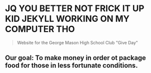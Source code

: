 # JQ YOU BETTER NOT FRICK IT UP KID JEKYLL WORKING ON MY COMPUTER THO

> Website for the George Mason High School Club "Give Day"

## Our goal: To make money in order ot package food for those in less fortunate conditions.